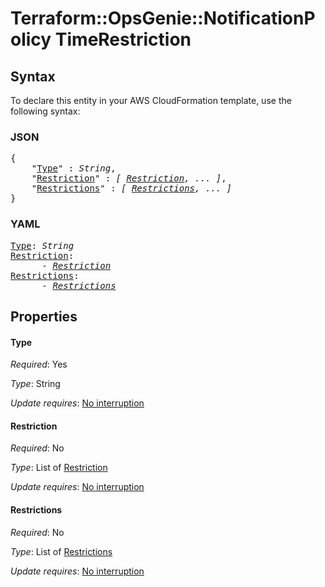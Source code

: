 # Terraform::OpsGenie::NotificationPolicy TimeRestriction

## Syntax

To declare this entity in your AWS CloudFormation template, use the following syntax:

### JSON

<pre>
{
    "<a href="#type" title="Type">Type</a>" : <i>String</i>,
    "<a href="#restriction" title="Restriction">Restriction</a>" : <i>[ <a href="timerestriction-restriction.md">Restriction</a>, ... ]</i>,
    "<a href="#restrictions" title="Restrictions">Restrictions</a>" : <i>[ <a href="timerestriction-restrictions.md">Restrictions</a>, ... ]</i>
}
</pre>

### YAML

<pre>
<a href="#type" title="Type">Type</a>: <i>String</i>
<a href="#restriction" title="Restriction">Restriction</a>: <i>
      - <a href="timerestriction-restriction.md">Restriction</a></i>
<a href="#restrictions" title="Restrictions">Restrictions</a>: <i>
      - <a href="timerestriction-restrictions.md">Restrictions</a></i>
</pre>

## Properties

#### Type

_Required_: Yes

_Type_: String

_Update requires_: [No interruption](https://docs.aws.amazon.com/AWSCloudFormation/latest/UserGuide/using-cfn-updating-stacks-update-behaviors.html#update-no-interrupt)

#### Restriction

_Required_: No

_Type_: List of <a href="timerestriction-restriction.md">Restriction</a>

_Update requires_: [No interruption](https://docs.aws.amazon.com/AWSCloudFormation/latest/UserGuide/using-cfn-updating-stacks-update-behaviors.html#update-no-interrupt)

#### Restrictions

_Required_: No

_Type_: List of <a href="timerestriction-restrictions.md">Restrictions</a>

_Update requires_: [No interruption](https://docs.aws.amazon.com/AWSCloudFormation/latest/UserGuide/using-cfn-updating-stacks-update-behaviors.html#update-no-interrupt)

